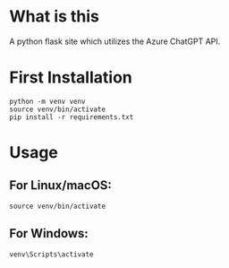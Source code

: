 # What is this
A python flask site which utilizes the Azure ChatGPT API.

# First Installation
    python -m venv venv
    source venv/bin/activate
    pip install -r requirements.txt

# Usage
## For Linux/macOS:

    source venv/bin/activate 

## For Windows:

    venv\Scripts\activate  



